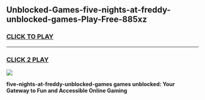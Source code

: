 
## Unblocked-Games-five-nights-at-freddy-unblocked-games-Play-Free-885xz
<h3>
<a href="https://premium76.site?title=five-nights-at-freddy-unblocked-games&ref=17A">CLICK TO PLAY</a></h3>
<hr>

<h3>
<a href="https://premium76.site?title=five-nights-at-freddy-unblocked-games&ref=17A">CLICK 2 PLAY</a>
  
</h3>

<a href="https://premium76.site?title=five-nights-at-freddy-unblocked-games&ref=17A"><img src="https://clearcache.store/games.png"></a>


**five-nights-at-freddy-unblocked-games games unblocked: Your Gateway to Fun and Accessible Online Gaming**
